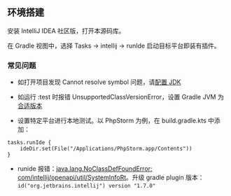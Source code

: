 ## 环境搭建

安装 IntelliJ IDEA 社区版，打开本源码库。

在 Gradle 视图中，选择 Tasks -> intellij -> runIde 启动目标平台即装有插件。

### 常见问题

- 如打开项目发现 Cannot resolve symbol 问题，请[配置 JDK](https://stackoverflow.com/questions/4481951/intellij-idea-jdk-configuration-on-mac-os/4482827#4482827)

- 如运行 :test 时报错 UnsupportedClassVersionError，设置 Gradle JVM 为[合适版本](https://github.com/tuchg/ChinesePinyin-CodeCompletionHelper/issues/17#issuecomment-748674833)

- 设置特定平台进行本地测试。以 PhpStorm 为例，在 build.gradle.kts 中添加：
```
tasks.runIde {
    ideDir.set(File("/Applications/PhpStorm.app/Contents"))
}
```

- runide 报错：[java.lang.NoClassDefFoundError: com/intellij/openapi/util/SystemInfoRt](https://intellij-support.jetbrains.com/hc/en-us/community/posts/6826927374226-Unable-to-build-plugin-for-2022-2-after-updating-settings-gradle)。升级 gradle plugin 版本：`id("org.jetbrains.intellij") version "1.7.0"`

